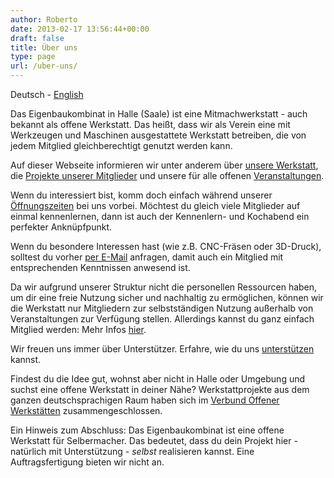 ```yaml
---
author: Roberto
date: 2013-02-17 13:56:44+00:00
draft: false
title: Über uns
type: page
url: /uber-uns/
---
```


Deutsch - [English](/english/)

Das Eigenbaukombinat in Halle (Saale) ist eine Mitmachwerkstatt - auch bekannt als offene Werkstatt. Das heißt, dass wir als Verein eine mit Werkzeugen und Maschinen ausgestattete Werkstatt betreiben, die von jedem Mitglied gleichberechtigt genutzt werden kann.

Auf dieser Webseite informieren wir unter anderem über [unsere Werkstatt](/werkstatt/), die [Projekte unserer Mitglieder](/category/fertige-projekte/) und unsere für alle offenen [Veranstaltungen](/unsere-veranstaltungen/).

Wenn du interessiert bist, komm doch einfach während unserer [Öffnungszeiten](/oeffnungszeiten/) bei uns vorbei. Möchtest du gleich viele Mitglieder auf einmal kennenlernen, dann ist auch der Kennenlern- und Kochabend ein perfekter Anknüpfpunkt.

Wenn du besondere Interessen hast (wie z.B. CNC-Fräsen oder 3D-Druck), solltest du vorher [per E-Mail](/kontakt/) anfragen, damit auch ein Mitglied mit entsprechenden Kenntnissen anwesend ist.

Da wir aufgrund unserer Struktur nicht die personellen Ressourcen haben, um dir eine freie Nutzung sicher und nachhaltig zu ermöglichen, können wir die Werkstatt nur Mitgliedern zur selbstständigen Nutzung außerhalb von Veranstaltungen zur Verfügung stellen. Allerdings kannst du ganz einfach Mitglied werden: Mehr Infos [hier](/mitmachen/).

Wir freuen uns immer über Unterstützer. Erfahre, wie du uns [unterstützen](/unterstuetzen/) kannst.

Findest du die Idee gut, wohnst aber nicht in Halle oder Umgebung und suchst eine offene Werkstatt in deiner Nähe? Werkstattprojekte aus dem ganzen deutschsprachigen Raum haben sich im [Verbund Offener Werkstätten](https://www.offene-werkstaetten.org/) zusammengeschlossen.

Ein Hinweis zum Abschluss: Das Eigenbaukombinat ist eine offene Werkstatt für Selbermacher. Das bedeutet, dass du dein Projekt hier - natürlich mit Unterstützung - _selbst_ realisieren kannst. Eine Auftragsfertigung bieten wir nicht an.
